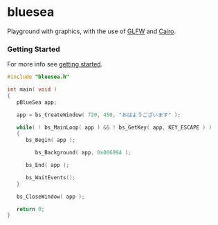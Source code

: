# bluesea

Playground with graphics, with the use of [GLFW](https://www.glfw.org/) and [Cairo](https://gitlab.freedesktop.org/cairo/cairo).

### Getting Started

For more info see [getting started](examples/README.md).

``` c
#include "bluesea.h"

int main( void )
{
   pBlueSea app;

   app = bs_CreateWindow( 720, 450, "おはようございます" );

   while( ! bs_MainLoop( app ) && ! bs_GetKey( app, KEY_ESCAPE ) )
   {
      bs_Begin( app );

         bs_Background( app, 0x006994 );

      bs_End( app );

      bs_WaitEvents();
   }

   bs_CloseWindow( app );

   return 0;
}
```
